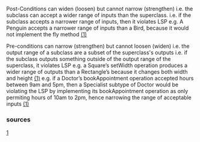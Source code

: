 Post-Conditions can widen (loosen) but cannot narrow (strengthen)
i.e. the subclass can accept a wider range of inputs than the superclass.
i.e. if the subclass accepts a narrower range of inputs, then it violates LSP
e.g. A Penguin accepts a narrower range of inputs than a Bird, because it would not implement the fly method [(1)](#sources)

Pre-conditions can narrow (strengthen) but cannot loosen (widen)
i.e. the output range of a subclass are a subset of the superclass's outputs
i.e. if the subclass outputs something outside of the output range of the superclass, it violates LSP
e.g. a Square’s setWidth operation produces a wider range of outputs than a Rectangle’s because it changes both width and height [(1)](#sources)
e.g. if a Doctor’s bookAppointment operation accepted hours between 9am and 5pm, then a Specialist subtype of Doctor would be violating the LSP by implementing its bookAppointment operation as only permiting hours of 10am to 2pm, hence narrowing the range of acceptable inputs [(1)](#sources)

### sources
[1](obsidian://open?vault=josh_notes&file=LiskofHappySad_ICSE-SEET_2018.pdf)